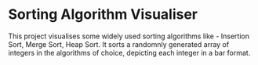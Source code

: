 # Sorting Algorithm Visualiser

This project visualises some widely used sorting algorithms like - Insertion Sort, Merge Sort, Heap Sort. It sorts a randomnly generated array of integers in the algorithms of choice, depicting each integer in a bar format.
